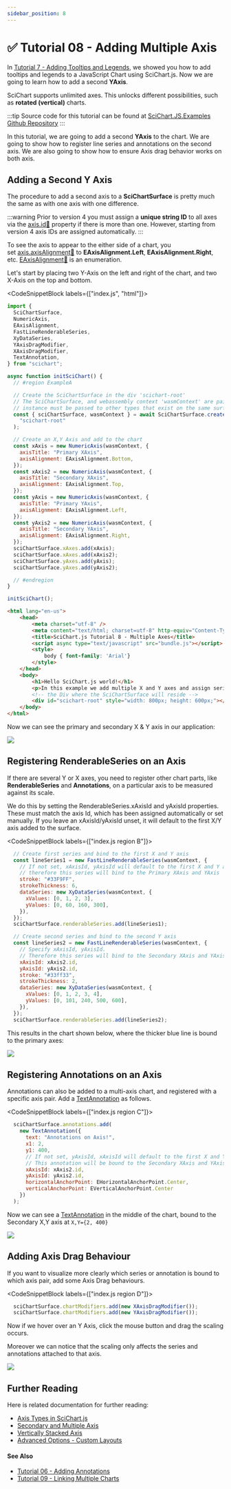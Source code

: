 ```yaml
---
sidebar_position: 8
---
```


# ✅ Tutorial 08 - Adding Multiple Axis

In [Tutorial 7 - Adding Tooltips and Legends](/docs/get-started/tutorials-js-npm-webpack/tutorial-07-adding-tooltips-and-legends/index.md), we showed you how to add tooltips and legends to a JavaScript Chart using SciChart.js. Now we are going to learn how to add a second **YAxis**.

SciChart supports unlimited axes. This unlocks different possibilities, such as **rotated (vertical)** charts.

:::tip
Source code for this tutorial can be found at [SciChart.JS.Examples Github Repository](https://github.com/ABTSoftware/SciChart.JS.Examples/tree/dev_v4.0/Tutorials/2D_Chart_Tutorials_JavaScript/Tutorial_8_Multiple_Axis)
:::

<YouTubeVideo url="https://www.youtube.com/embed/XDqTYGgEDKo" title="Video tutorial for version 3. SciChart.js JavaScript Chart Tutorial 08 - Adding Multiple X and Y Axis" />

In this tutorial, we are going to add a second **YAxis** to the chart. We are going to show how to register line series and annotations on the second axis. We are also going to show how to ensure Axis drag behavior works on both axis.

Adding a Second Y Axis
----------------------

The procedure to add a second axis to a **SciChartSurface** is pretty much the same as with one axis with one difference.

:::warning
Prior to version 4 you must assign a **unique string ID** to all axes via the [axis.id:blue_book:](https://www.scichart.com/documentation/js/current/typedoc/classes/axiscore.html#id) property if there is more than one. However, starting from version 4 axis IDs are assigned automatically.
:::

To see the axis to appear to the either side of a chart, you set [axis.axisAlignment:blue_book:](https://www.scichart.com/documentation/js/current/typedoc/classes/axisbase2d.html#axisalignment) to **EAxisAlignment.Left**, **EAxisAlignment.Right**, etc. [EAxisAlignment:blue_book:](https://www.scichart.com/documentation/js/current/typedoc/enums/eaxisalignment.html) is an enumeration.

Let's start by placing two Y-Axis on the left and right of the chart, and two X-Axis on the top and bottom.

<CodeSnippetBlock labels={["index.js", "html"]}>
```js {22-42} showLineNumbers
import {
  SciChartSurface,
  NumericAxis,
  EAxisAlignment,
  FastLineRenderableSeries,
  XyDataSeries,
  YAxisDragModifier,
  XAxisDragModifier,
  TextAnnotation,
} from "scichart";

async function initSciChart() {
  // #region ExampleA

  // Create the SciChartSurface in the div 'scichart-root'
  // The SciChartSurface, and webassembly context 'wasmContext' are paired. This wasmContext
  // instance must be passed to other types that exist on the same surface.
  const { sciChartSurface, wasmContext } = await SciChartSurface.create(
    "scichart-root"
  );

  // Create an X,Y Axis and add to the chart
  const xAxis = new NumericAxis(wasmContext, {
    axisTitle: "Primary XAxis",
    axisAlignment: EAxisAlignment.Bottom,
  });
  const xAxis2 = new NumericAxis(wasmContext, {
    axisTitle: "Secondary XAxis",
    axisAlignment: EAxisAlignment.Top,
  });
  const yAxis = new NumericAxis(wasmContext, {
    axisTitle: "Primary YAxis",
    axisAlignment: EAxisAlignment.Left,
  });
  const yAxis2 = new NumericAxis(wasmContext, {
    axisTitle: "Secondary YAxis",
    axisAlignment: EAxisAlignment.Right,
  });
  sciChartSurface.xAxes.add(xAxis);
  sciChartSurface.xAxes.add(xAxis2);
  sciChartSurface.yAxes.add(yAxis);
  sciChartSurface.yAxes.add(yAxis2);

  // #endregion
}

initSciChart();
```
```html {15} showLineNumbers
<html lang="en-us">
    <head>
        <meta charset="utf-8" />
        <meta content="text/html; charset=utf-8" http-equiv="Content-Type" />
        <title>SciChart.js Tutorial 8 - Multiple Axes</title>
        <script async type="text/javascript" src="bundle.js"></script>
        <style>
            body { font-family: 'Arial'}
        </style>
    </head>
    <body>
        <h1>Hello SciChart.js world!</h1>
        <p>In this example we add multiple X and Y axes and assign series, annotations to them</p>
        <!-- the Div where the SciChartSurface will reside -->
        <div id="scichart-root" style="width: 800px; height: 600px;"></div>
    </body>
</html>
```
</CodeSnippetBlock>

Now we can see the primary and secondary X & Y axis in our application:

![](img/1.png)

Registering RenderableSeries on an Axis
---------------------------------------

If there are several Y or X axes, you need to register other chart parts, like **RenderableSeries** and **Annotations**, on a particular axis to be measured against its scale.

We do this by setting the RenderableSeries.xAxisId and yAxisId properties. These must match the axis Id, which has been assigned automatically or set manually. If you leave an xAxisId/yAxisId unset, it will default to the first X/Y axis added to the surface.

<CodeSnippetBlock labels={["index.js region B"]}>
```js
  // Create first series and bind to the first X and Y axis
  const lineSeries1 = new FastLineRenderableSeries(wasmContext, {
    // If not set, xAxisId, yAxisId will default to the first X and Y axes added to sciChartSurface
    // therefore this series will bind to the Primary XAxis and YAxis
    stroke: "#33F9FF",
    strokeThickness: 6,
    dataSeries: new XyDataSeries(wasmContext, {
      xValues: [0, 1, 2, 3],
      yValues: [0, 60, 160, 300],
    }),
  });
  sciChartSurface.renderableSeries.add(lineSeries1);

  // Create second series and bind to the second Y axis
  const lineSeries2 = new FastLineRenderableSeries(wasmContext, {
    // Specify xAxisId, yAxisId.
    // Therefore this series will bind to the Secondary XAxis and YAxis
    xAxisId: xAxis2.id,
    yAxisId: yAxis2.id,
    stroke: "#33ff33",
    strokeThickness: 2,
    dataSeries: new XyDataSeries(wasmContext, {
      xValues: [0, 1, 2, 3, 4],
      yValues: [0, 101, 240, 500, 600],
    }),
  });
  sciChartSurface.renderableSeries.add(lineSeries2);
```
</CodeSnippetBlock>

This results in the chart shown below, where the thicker blue line is bound to the primary axes:

![](img/2.png)

Registering Annotations on an Axis
----------------------------------

Annotations can also be added to a multi-axis chart, and registered with a specific axis pair. Add a [TextAnnotation](/docs/2d-charts/annotations-api/text-annotation/index.md) as follows.

<CodeSnippetBlock labels={["index.js region C"]}>
```js
  sciChartSurface.annotations.add(
    new TextAnnotation({
      text: "Annotations on Axis!",
      x1: 2,
      y1: 400,
      // If not set, yAxisId, xAxisId will default to the first X and Y axes
      // This annotation will be bound to the Secondary XAxis and YAxis
      xAxisId: xAxis2.id,
      yAxisId: yAxis2.id,
      horizontalAnchorPoint: EHorizontalAnchorPoint.Center,
      verticalAnchorPoint: EVerticalAnchorPoint.Center
    })
  );
```
</CodeSnippetBlock>

Now we can see a [TextAnnotation](TextAnnotation.html) in the middle of the chart, bound to the Secondary X,Y axis at `X,Y={2, 400}`

![](img/3.png)

Adding Axis Drag Behaviour
--------------------------

If you want to visualize more clearly which series or annotation is bound to which axis pair, add some Axis Drag behaviours.

<CodeSnippetBlock labels={["index.js region D"]}>
```js
  sciChartSurface.chartModifiers.add(new XAxisDragModifier());
  sciChartSurface.chartModifiers.add(new YAxisDragModifier());
```
</CodeSnippetBlock>

Now if we hover over an Y Axis, click the mouse button and drag the scaling occurs.

Moreover we can notice that the scaling only affects the series and annotations attached to that axis.

![](img/4.gif)

Further Reading
---------------

Here is related documentation for further reading:   

*   [Axis Types in SciChart.js](/docs/2d-charts/axis-api/axis-api-overview/index.md)
*   [Secondary and Multiple Axis](/docs/2d-charts/axis-api/multi-axis-and-layout/secondary-and-multiple-axis-overview/index.md)
*   [Vertically Stacked Axis](/docs/2d-charts/axis-api/multi-axis-and-layout/vertically-stacked-axis-layout/index.md)
*   [Advanced Options - Custom Layouts](/docs/2d-charts/axis-api/multi-axis-and-layout/advanced-options-custom-layout-managers/index.md)

#### See Also

* [Tutorial 06 - Adding Annotations](/docs/get-started/tutorials-js-npm-webpack/tutorial-06-adding-annotations/index.md)
* [Tutorial 09 - Linking Multiple Charts](/docs/get-started/tutorials-js-npm-webpack/tutorial-09-linking-multiple-charts/index.md)